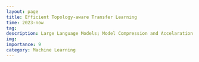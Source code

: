 ```yaml
---
layout: page
title: Efficient Topology-aware Transfer Learning
time: 2023-now
tag: 
description: Large Language Models; Model Compression and Accelaration
img: 
importance: 9
category: Machine Learning
---
```

